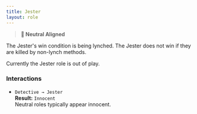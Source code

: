 ```yaml
---
title: Jester
layout: role
---
```


> **🚧 Neutral Aligned**

The Jester's win condition is being lynched. The Jester does not win if they are killed by non-lynch methods.

Currently the Jester role is out of play.

### Interactions
- `Detective → Jester`  
 **Result:** `Innocent`  
 Neutral roles typically appear innocent.  
